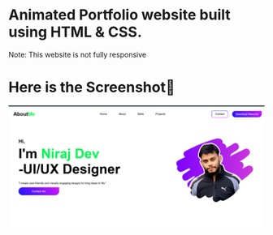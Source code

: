 # Animated Portfolio website built using HTML & CSS.

Note: This website is not fully responsive

# Here is the Screenshot📸

<img src="./assests/ss.png">